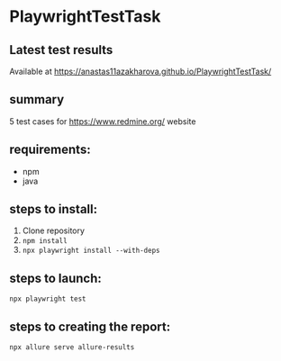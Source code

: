 # PlaywrightTestTask

## Latest test results
Available at https://anastas11azakharova.github.io/PlaywrightTestTask/

## summary
5 test cases for https://www.redmine.org/ website

## requirements:
- npm
- java

## steps to install:
1. Clone repository
2. ``` npm install ```
3. ``` npx playwright install --with-deps ```

## steps to launch:
```
npx playwright test
```

## steps to creating the report:
```
npx allure serve allure-results
```
